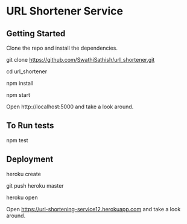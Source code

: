 # URL Shortener Service

## Getting Started
Clone the repo and install the dependencies.

git clone https://github.com/SwathiSathish/url_shortener.git

cd url_shortener

npm install

npm start

Open http://localhost:5000 and take a look around.

## To Run tests

npm test

## Deployment

heroku create

git push heroku master

heroku open

Open https://url-shortening-service12.herokuapp.com and take a look around.